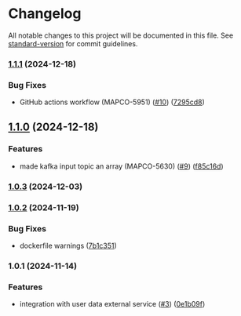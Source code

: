 # Changelog

All notable changes to this project will be documented in this file. See [standard-version](https://github.com/conventional-changelog/standard-version) for commit guidelines.

### [1.1.1](https://github.com/MapColonies/Geocoding-Enrichment/compare/v1.1.0...v1.1.1) (2024-12-18)


### Bug Fixes

* GitHub actions workflow (MAPCO-5951) ([#10](https://github.com/MapColonies/Geocoding-Enrichment/issues/10)) ([7295cd8](https://github.com/MapColonies/Geocoding-Enrichment/commit/7295cd8705d688c443eef4c0918572b8e0808ce9))

## [1.1.0](https://github.com/MapColonies/Geocoding-Enrichment/compare/v1.0.4...v1.1.0) (2024-12-18)


### Features

* made kafka input topic an array (MAPCO-5630) ([#9](https://github.com/MapColonies/Geocoding-Enrichment/issues/9)) ([f85c16d](https://github.com/MapColonies/Geocoding-Enrichment/commit/f85c16dc2f5898f71888011a9ec9280774489a75))

### [1.0.3](https://github.com/MapColonies/Geocoding-Enrichment/compare/v1.0.2...v1.0.3) (2024-12-03)

### [1.0.2](https://github.com/MapColonies/Geocoding-Enrichment/compare/v1.0.1...v1.0.2) (2024-11-19)


### Bug Fixes

* dockerfile warnings ([7b1c351](https://github.com/MapColonies/Geocoding-Enrichment/commit/7b1c3519b89ad74718b88788bcd23fdb2f2ec699))

### 1.0.1 (2024-11-14)


### Features

* integration with user data external service ([#3](https://github.com/MapColonies/Geocoding-Enrichment/issues/3)) ([0e1b09f](https://github.com/MapColonies/Geocoding-Enrichment/commit/0e1b09f938f4f7fe1d4d5b9dac91be2387d524b0))
